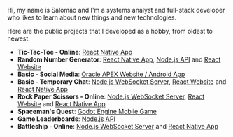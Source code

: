 Hi, my name is Salomão and I'm a systems analyst and full-stack developer who likes to learn about new things and new technologies.

Here are the public projects that I developed as a hobby, from oldest to newest:

<ul>
  <li>
    <b>Tic-Tac-Toe - Online</b>:
    <a href="https://github.com/snlimadev/app-jogo-da-velha">React Native App</a>
  </li>
  <li>
    <b>Random Number Generator</b>:
    <a href="https://github.com/snlimadev/app-sorteador-de-numeros">React Native App</a>,
    <a href="https://github.com/snlimadev/api-sorteador-de-numeros">Node.js API</a> and
    <a href="https://github.com/snlimadev/react-sorteador-de-numeros">React Website</a>
  </li>
  <li>
    <b>Basic - Social Media</b>:
    <a href="https://github.com/snlimadev/app-basic-social-media">Oracle APEX Website / Android App</a>
  </li>
  <li>
    <b>Basic - Temporary Chat</b>:
    <a href="https://github.com/snlimadev/api-basic-temporary-chat">Node.js WebSocket Server</a>,
    <a href="https://github.com/snlimadev/react-basic-temporary-chat">React Website</a> and
    <a href="https://github.com/snlimadev/app-basic-temporary-chat">React Native App</a>
  </li>
  <li>
    <b>Rock Paper Scissors - Online</b>:
    <a href="https://github.com/snlimadev/api-rock-paper-scissors-online">Node.js WebSocket Server</a>,
    <a href="https://github.com/snlimadev/react-rock-paper-scissors-online">React Website</a> and
    <a href="https://github.com/snlimadev/app-rock-paper-scissors-online">React Native App</a>
  </li>
  <li>
    <b>Spaceman's Quest</b>:
    <a href="https://github.com/snlimadev/game-spacemans-quest">Godot Engine Mobile Game</a>
  </li>
  <li>
    <b>Game Leaderboards</b>:
    <a href="https://github.com/snlimadev/api-game-leaderboards">Node.js API</a>
  </li>
  <li>
    <b>Battleship - Online</b>:
    <a href="https://github.com/snlimadev/api-battleship-online">Node.js WebSocket Server</a> and
    <a href="https://github.com/snlimadev/app-battleship-online">React Native App</a>
  </li>
</ul>

